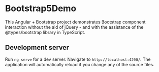 # Bootstrap5Demo

This Angular + Bootstrap project demonstrates Bootstrap component interaction without the aid of jQuery - and with the assistance of the @types/bootstrap library in TypeScript.

## Development server

Run `ng serve` for a dev server. Navigate to `http://localhost:4200/`. The application will automatically reload if you change any of the source files.
